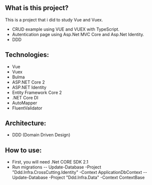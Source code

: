 ## What is this project?
This is a project that i did to study Vue and Vuex. 
- CRUD example using VUE and VUEX with TypeScript.
- Autentication page using Asp.Net MVC Core and Asp.Net Identity.
- DDD 


## Technologies:
- Vue
- Vuex
- Bulma
- ASP.NET Core 2
- ASP.NET Identity
- Entity Framework Core 2
- .NET Core DI
- AutoMapper
- FluentValidator

## Architecture:
- DDD (Domain Driven Design) 


## How to use:
- First, you will need .Net CORE SDK 2.1 
- Run migrations
-- Update-Database -Project "Ddd.Infra.CrossCutting.Identity" -Context ApplicationDbContext 
-- Update-Database -Project "Ddd.Infra.Data" -Context ContextBase